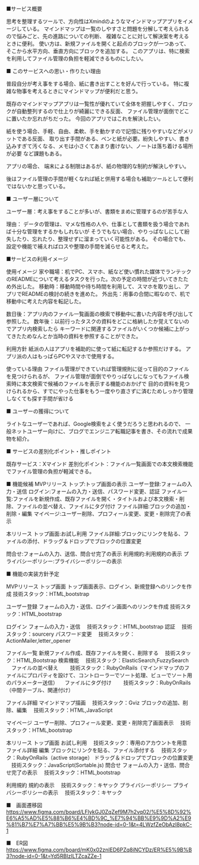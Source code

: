 ■サービス概要

思考を整理するツールで、方向性はXmindのようなマインドマップアプリをイメージしている。
マインドマップは一覧のしやすさと問題を分解して考えられるので悩みごと、先の進路についての判断、
複雑なことに対して解決案を考えるときに便利。
使い方は、新規ファイルを開くと起点のブロックが一つあって、そこから水平方向、垂直方向にブロックを追加する。
このアプリは、特に検索を利用してファイル管理の負担を軽減できるものにしたい。

■ このサービスへの思い・作りたい理由

普段自分が考え事をする場合、紙に書き出すことを好んで行っている。
特に複雑な物事を考えるときにマインドマップが便利だと思う。

既存のマインドマップアプリは一覧性が優れていて全体を把握しやすく、ブロックが自動整列するので仕上りが綺麗にできる反面、
ファイル管理が面倒でどこに置いたか忘れがちだった。
今回のアプリではこれを解決したい。

紙を使う場合、手軽、自由、柔軟、手を動かすので記憶に残りやすいなどがメリットである反面、
取り出す手間がある、ペンと紙が必要。紛失しやすい、書き込みすぎて汚くなる、メモは小さくてあまり書けない、ノートは落ち着ける場所が必要
など課題もある。

アプリの場合、
端末による制限はあるが、紙の物理的な制約が解決しやすい。

後はファイル管理の手間が軽くなれば紙と併用する場合も補助ツールとして便利ではないかと思っている。

■ ユーザー層について

ユーザー層：考え事をすることが多いが、書類をまめに管理するのが苦手な人

理由：
データの管理は、マメな性格の人や、仕事として書類を扱う場合であれば十分な管理をするかもしれないが
そうでもない場合、やりっぱなしにして紛失したり、忘れたり、整理せずに溜まっていく可能性がある。
その場合でも、設定や機能で補えればロスや整理の手間を減らせると考えた。

■サービスの利用イメージ

使用イメージ
家や職場：机でPC、スマホ、紙など使い慣れた媒体でランテックのREADMEについて考えるタスクを行った。次の予定の時間が近づいてきたため外出した。
移動時：移動時間や待ち時間を利用して、スマホを取り出し、アプリでREADMEの検討の続きを進めた。
外出先：用事の合間に暇なので、机で移動中に考えた内容を転記した。

数日後：アプリ内のファイル一覧画面の検索で移動中に書いた内容を呼び出して参照した。
数年後：以前行ったタスクの資料をどこに格納したか覚えてないのでアプリ内検索したら
キーワードに関連するファイルがいくつか候補に上がってきたためなんとか当時の資料を参照することができた。

利用方針
紙派の人はアプリを補助的に使って紙に転記するか参照だけする。
アプリ派の人はもっぱらPCやスマホで使用する。

使っている理由
ファイル管理ができていれば管理規則に従って目的のファイルを見つけられるが、
ファイル管理が面倒でやりっぱなしになってもファイル検索時に本文検索で候補のファイルを表示する機能のおかげで
目的の資料を見つけられるから、すでにやった仕事をもう一度やり直さずに済むためしっかり管理しなくても探す手間が省ける

■ ユーザーの獲得について

ライトなユーザーであれば、Google検索をよく使うだろうと思われるので、
一般ネットユーザー向けに、ブログでエンジニア転職記事を書き、その流れで成果物を紹介。

■ サービスの差別化ポイント・推しポイント

既存サービス：Xマインド
差別化ポイント：ファイル一覧画面での本文検索機能でファイル管理の負担が軽減できる。

■ 機能候補
MVPリリース
 トップ:トップ画面の表示
 ユーザー登録:フォームの入力・送信
 ログイン:フォームの入力・送信、パスワード変更、認証
 ファイル一覧:ファイルを新規作成、既存ファイルを開く・タイトルおよび本文検索・削除、ファイルの並べ替え、ファイルにタグ付け
 ファイル詳細:ブロックの追加・削除・編集
 マイページ:ユーザー削除、プロフィール変更、変更・削除完了の表示


本リリース
 トップ画面:お試し利用
 ファイル詳細:ブロックにリンクを貼る、ファイルの添付、ドラッグ＆ドロップでブロックの位置変更
  
 問合せ:フォームの入力、送信、問合せ完了の表示
 利用規約:利用規約の表示
 プライバシーポリシー:プライバシーポリシーの表示
 


■ 機能の実装方針予定

MVPリリース
  トップ画面
    トップ画面表示、ログイン、新規登録へのリンクを作成
      技術スタック：HTML,bootstrap

  ユーザー登録
    フォームの入力・送信、ログイン画面へのリンクを作成
      技術スタック：HTML,bootstrap

  ログイン
    フォームの入力・送信
    　技術スタック：HTML,bootstrap
    認証
    　技術スタック：sourcery
    パスワード変更
    　技術スタック：ActionMailer,letter_opener

  ファイル一覧
    新規ファイル作成、既存ファイルを開く、削除する
    　技術スタック：HTML,Bootstrap
    検索機能
    　技術スタック：ElasticSearch,FuzzySearch
  　ファイルの並べ替え
  　　技術スタック：RubyOnRails（マインドマップのファイルにプロパティを設けて、コントローラーでソート処理、ビューでソート用のパラメーター送信）
  　ファイルにタグ付け
  　　技術スタック：RubyOnRails（中間テーブル、関連付け）

  ファイル詳細
    マインドマップ描画
    　技術スタック：Gviz
    ブロックの追加、削除、編集
    　技術スタック：HTML,JavaScript

  マイページ
    ユーザー削除、プロフィール変更、変更・削除完了画面表示
    　技術スタック：HTML,bootstrap

本リリース
  トップ画面
    お試し利用
    　技術スタック：専用のアカウントを用意
  ファイル詳細
    編集
      ブロックにリンクを貼る、ファイル添付する
      　技術スタック：RubyOnRails（active storage）
      ドラッグ＆ドロップでブロックの位置変更
      　技術スタック：JavaScript(Sortable.js)
  問合せ
    フォームの入力・送信、問合せ完了の表示
    　技術スタック：HTML,bootstrap
    
  利用規約
    規約の表示
    　技術スタック：キヤック
  プライバシーポリシー
    プライバシーポリシーの表示
    　技術スタック：キヤック


■　画面遷移図
https://www.figma.com/board/LFlykGJ0ZqZef9M7h2vq02/%E5%8D%92%E6%A5%AD%E5%88%B6%E4%BD%9C_%E7%94%BB%E9%9D%A2%E9%81%B7%E7%A7%BB%E5%9B%B3?node-id=0-1&t=4LWzfZeObAzI8pkC-1

■　ER図
https://www.figma.com/board/mK0x02znIED6PZq8iNCYDz/ER%E5%9B%B3?node-id=0-1&t=Yd5RBIzILTZcaZZe-1
